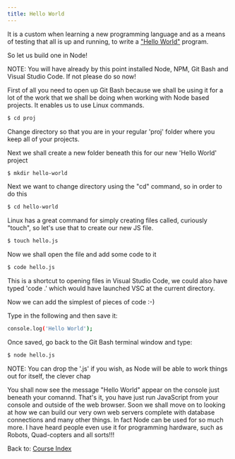 ```yaml
---
title: Hello World
---
```


It is a custom when learning a new programming language and as a means of 
testing that all is up and running, to write a ["Hello World"](https://en.wikipedia.org/wiki/%22Hello,_World!%22_program) program.

So let us build one in Node!

NOTE: You will have already by this point installed Node, NPM, Git Bash and Visual Studio Code. If not please do so now!

First of all you need to open up Git Bash because we shall be using it for a 
lot of the work that we shall be doing when working with Node based projects. It 
enables us to use Linux commands.

```bash
$ cd proj
```

Change directory so that you are in your regular 'proj' folder where you keep 
all of your projects.

Next we shall create a new folder beneath this for our new 'Hello World' project

```bash
$ mkdir hello-world
```

Next we want to change directory using the "cd" command, so in order to do this 

```bash
$ cd hello-world
```

Linux has a great command for simply creating files called, curiously "touch", so let's use that to create our new JS file.

```bash
$ touch hello.js
```

Now we shall open the file and add some code to it

```bash
$ code hello.js
```

This is a shortcut to opening files in Visual Studio Code, we could also have typed 'code .' which would have launched VSC at the current directory.

Now we can add the simplest of pieces of code :-)

Type in the following and then save it:

```bash
console.log('Hello World');
```

Once saved, go back to the Git Bash terminal window and type:

```bash
$ node hello.js
```

NOTE: You can drop the '.js' if you wish, as Node will be able to work things out for itself, the clever chap

You shall now see the message "Hello World" appear on the console just beneath your comannd. That's it, you have just run 
JavaScript from your console and outside of the web browser. Soon we shall move on to looking at how we can build our very 
own web servers complete with database connections and many other things. In fact Node can be used for so much more. I have 
heard people even use it for programming hardware, such as Robots, Quad-copters and all sorts!!!

Back to: [Course Index](/courses/series/javascript)

